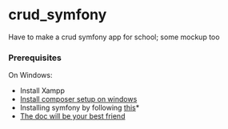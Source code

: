# crud_symfony

Have to make a crud symfony app for school; some mockup too

### Prerequisites

On Windows:
* Install Xampp
* [Install composer setup on windows](https://getcomposer.org/download/)
* Installing symfony by following [this](https://stackoverflow.com/questions/71164888/how-to-install-symfony-cli-on-windows-10)*
* [The doc will be your best friend](https://symfony.com/doc/current/setup.html)

<!-- Things you need to install:
- [Python 3](https://www.python.org/download/releases/3.0/) (i used 3.8.5 version)
- [Tweepy library](https://www.tweepy.org/) (a module to install with pip) -->



